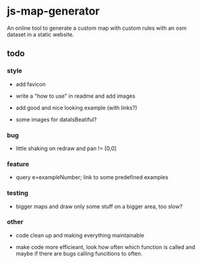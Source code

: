 # js-map-generator

An online tool to generate a custom map with custom rules with an osm dataset in a static website.

## todo

### style

- add favicon

- write a "how to use" in readme and add images

- add good and nice looking example (with links?)

- some images for dataIsBeatiful?

### bug

- little shaking on redraw and pan != [0,0]

### feature

- query e=exampleNumber; link to some predefined examples

### testing

- bigger maps and draw only some stuff on a bigger area, too slow?

### other

- code clean up and making everything maintainable

- make code more efficieant, look how often which function is called and maybe if there are bugs calling funcitions to often.

[//]: # (links: https://geoffboeing.com/2017/03/urban-form-figure-ground/)
